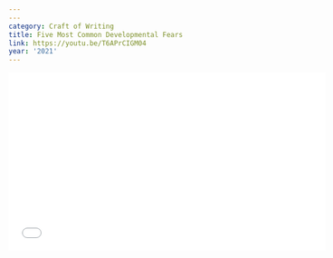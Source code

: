 ```yaml
---
---
category: Craft of Writing
title: Five Most Common Developmental Fears
link: https://youtu.be/T6APrCIGM04
year: '2021'
---
```

<iframe width="560" height="315" src="{{ page.link }}" frameborder="0" allowfullscreen></iframe>
